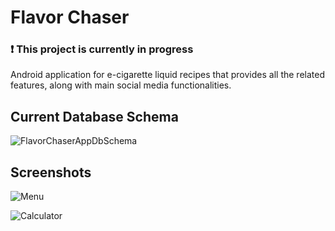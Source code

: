 # Flavor Chaser
### ❗ This project is currently in progress

Android application for e-cigarette liquid recipes that provides all the related features, along with main social media functionalities.

## Current Database Schema
![FlavorChaserAppDbSchema](https://github.com/rotaruteodor/Flavor-Chaser/assets/108352567/5ecb89f4-22ca-4550-9e06-3dc688cd0332)

## Screenshots
![Menu](https://github.com/rotaruteodor/Flavor-Chaser/assets/108352567/b7ff36b9-c0ea-43b7-93c3-cffbca2109e1)

![Calculator](https://github.com/rotaruteodor/Flavor-Chaser/assets/108352567/d3b939fd-cefc-4977-a6b2-a8b0fa2a36e1)






 
